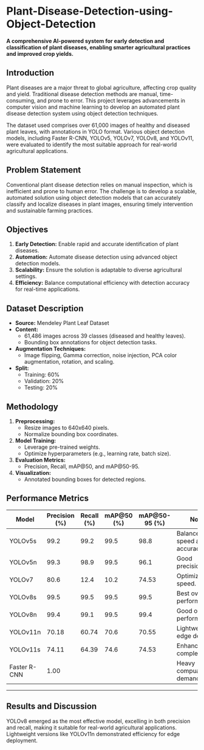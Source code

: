 # Plant-Disease-Detection-using-Object-Detection

**A comprehensive AI-powered system for early detection and classification of plant diseases, enabling smarter agricultural practices and improved crop yields.**

## Introduction  

Plant diseases are a major threat to global agriculture, affecting crop quality and yield. Traditional disease detection methods are manual, time-consuming, and prone to error. This project leverages advancements in computer vision and machine learning to develop an automated plant disease detection system using object detection techniques.  

The dataset used comprises over 61,000 images of healthy and diseased plant leaves, with annotations in YOLO format. Various object detection models, including Faster R-CNN, YOLOv5, YOLOv7, YOLOv8, and YOLOv11, were evaluated to identify the most suitable approach for real-world agricultural applications.  

## Problem Statement  

Conventional plant disease detection relies on manual inspection, which is inefficient and prone to human error. The challenge is to develop a scalable, automated solution using object detection models that can accurately classify and localize diseases in plant images, ensuring timely intervention and sustainable farming practices.  


## Objectives  

1. **Early Detection:** Enable rapid and accurate identification of plant diseases.  
2. **Automation:** Automate disease detection using advanced object detection models.  
3. **Scalability:** Ensure the solution is adaptable to diverse agricultural settings.  
4. **Efficiency:** Balance computational efficiency with detection accuracy for real-time applications.  

## Dataset Description  

- **Source:** Mendeley Plant Leaf Dataset  
- **Content:**  
  - 61,486 images across 39 classes (diseased and healthy leaves).  
  - Bounding box annotations for object detection tasks.  
- **Augmentation Techniques:**  
  - Image flipping, Gamma correction, noise injection, PCA color augmentation, rotation, and scaling.  
- **Split:**  
  - Training: 60%  
  - Validation: 20%  
  - Testing: 20%  


## Methodology  

1. **Preprocessing:**  
   - Resize images to 640x640 pixels.  
   - Normalize bounding box coordinates.  
2. **Model Training:**  
   - Leverage pre-trained weights.  
   - Optimize hyperparameters (e.g., learning rate, batch size).  
3. **Evaluation Metrics:**  
   - Precision, Recall, mAP@50, and mAP@50-95.  
4. **Visualization:**  
   - Annotated bounding boxes for detected regions.  


## Performance Metrics  

| Model          | Precision (%) | Recall (%) | mAP@50 (%) | mAP@50-95 (%) | Notes                        |  
|----------------|---------------|------------|------------|---------------|------------------------------|  
| YOLOv5s        | 99.2          | 99.2       | 99.5       | 98.8          | Balanced speed and accuracy. |  
| YOLOv5n        | 99.3          | 98.9       | 99.5       | 96.1          | Good precision.              |  
| YOLOv7         | 80.6          | 12.4       | 10.2       | 74.53         | Optimized for speed.         |  
| YOLOv8s        | 99.5          | 99.5       | 99.5       | 99.5          | Best overall performance.    |  
| YOLOv8n        | 99.4          | 99.1       | 99.5       | 99.4          | Good overall performance.    |  
| YOLOv11n       | 70.18         | 60.74      | 70.6       | 70.55         | Lightweight for edge devices.|  
| YOLOv11s       | 74.11         | 64.39      | 74.6       | 74.53         | Enhanced for complex tasks.  |  
| Faster R-CNN   | 1.00          |            |            |               | Heavy compuatational demands.|  

---

## Results and Discussion  

YOLOv8 emerged as the most effective model, excelling in both precision and recall, making it suitable for real-world agricultural applications. Lightweight versions like YOLOv11n demonstrated efficiency for edge deployment.
